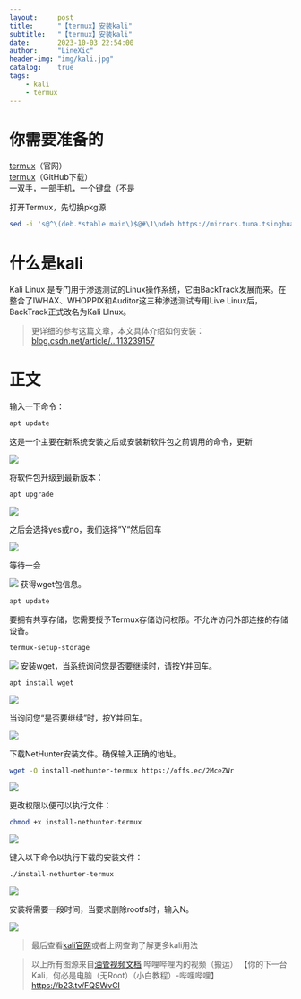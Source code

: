 ```yaml
---
layout:     post
title:      "【termux】安装kali"
subtitle:   "【termux】安装kali"
date:       2023-10-03 22:54:00
author:     "LineXic"
header-img: "img/kali.jpg"
catalog:    true
tags:
    - kali
    - termux
---
```


# 你需要准备的

[termux](https://termux.dev/en/ "termux")（官网）<br/>
[termux](https://github.com/termux/termux-app/releases/download/v0.118.0/termux-app_v0.118.0+github-debug_arm64-v8a.apkhttp://)（GitHub下载）<br/>
一双手，一部手机，一个键盘（不是

打开Termux，先切换pkg源
```bash
sed -i 's@^\(deb.*stable main\)$@#\1\ndeb https://mirrors.tuna.tsinghua.edu.cn/termux/termux-packages-24 stable main@' $PREFIX/etc/apt/sources.list && apt update && apt upgrade
```

# 什么是kali

Kali Linux 是专门用于渗透测试的Linux操作系统，它由BackTrack发展而来。在整合了IWHAX、WHOPPIX和Auditor这三种渗透测试专用Live Linux后，BackTrack正式改名为Kali LInux。

>更详细的参考这篇文章，本文具体介绍如何安装：
[blog.csdn.net/article/...113239157](https://blog.csdn.net/qq_45740212/article/details/113239157 "blog.csdn.net/article/...113239157")

# 正文

输入一下命令：
```bash
apt update
```
这是一个主要在新系统安装之后或安装新软件包之前调用的命令，更新

![](https://img.linexic.top/file/fcec169b4c4bdc28e6692.png)

将软件包升级到最新版本：

```bash
apt upgrade
```

![](https://img.linexic.top/file/997a7e8810ccbb902d011.png)

之后会选择yes或no，我们选择“Y“然后回车

![](https://img.linexic.top/file/5c703eff23100a60ae00e.png)

等待一会

![](https://img.linexic.top/file/0353798d81cbb65577657.png)
获得wget包信息。

```bash
apt update
```

要拥有共享存储，您需要授予Termux存储访问权限。不允许访问外部连接的存储设备。

```bash
termux-setup-storage
```

![](https://img.linexic.top/file/ac06eeb33eb0cb1765721.png)
安装wget，当系统询问您是否要继续时，请按Y并回车。

```bash
apt install wget
```

![](https://img.linexic.top/file/90ac854bb0bc1172ab3ce.png)

当询问您“是否要继续”时，按Y并回车。

![](https://img.linexic.top/file/174877f0922981ab33a38.png)

下载NetHunter安装文件。确保输入正确的地址。

```bash
wget -O install-nethunter-termux https://offs.ec/2MceZWr
```

![](https://img.linexic.top/file/de3e7875b950eb41bf838.png)

更改权限以便可以执行文件：

```bash
chmod +x install-nethunter-termux
```

![](https://img.linexic.top/file/3cb3772ea606cb8178dbf.png)

键入以下命令以执行下载的安装文件：
```bash
./install-nethunter-termux
```

![](https://img.linexic.top/file/c0eca379366d830ef94d1.png)

安装将需要一段时间，当要求删除rootfs时，输入N。

![](https://img.linexic.top/file/698982ac5796d86bf37cf.png)

>最后查看[kali官网](https://www.kali.org/ "kali官网")或者上网查询了解更多kali用法

>以上所有图源来自[油管视频文档](https://m.youtube.com/watch?v=KxOGyuGq0Ts&t=186s "油管视频文档")
哔哩哔哩内的视频（搬运）
【你的下一台Kali，何必是电脑（无Root）（小白教程）-哔哩哔哩】 https://b23.tv/FQSWvCI
